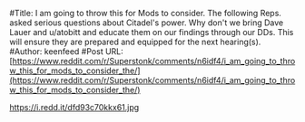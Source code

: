 #Title: I am going to throw this for Mods to consider. The following Reps. asked serious questions about Citadel's power. Why don't we bring Dave Lauer and u/atobitt and educate them on our findings through our DDs. This will ensure they are prepared and equipped for the next hearing(s).
#Author: keenfeed
#Post URL: [https://www.reddit.com/r/Superstonk/comments/n6idf4/i_am_going_to_throw_this_for_mods_to_consider_the/](https://www.reddit.com/r/Superstonk/comments/n6idf4/i_am_going_to_throw_this_for_mods_to_consider_the/)


https://i.redd.it/dfd93c70kkx61.jpg